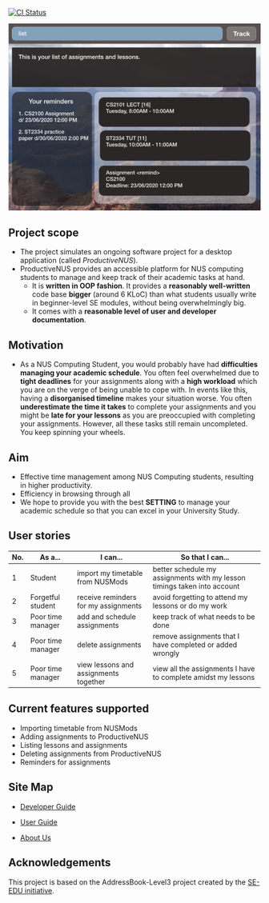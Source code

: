 [![CI Status](https://github.com/AY2021S1-CS2103T-F11-3/tp/workflows/Java%20CI/badge.svg)](https://github.com/AY2021S1-CS2103T-F11-3/tp/actions)

![Ui](docs/images/Ui.png)

## Project scope
  
* The project simulates an ongoing software project for a desktop application (called _ProductiveNUS_).
* ProductiveNUS provides an accessible platform for NUS computing students to manage and keep track of their 
academic tasks at hand.  
  * It is **written in OOP fashion**. It provides a **reasonably well-written** code base **bigger** (around 6 KLoC) than what students usually write in beginner-level SE modules, without being overwhelmingly big.
  * It comes with a **reasonable level of user and developer documentation**.
## Motivation
* As a NUS Computing Student, you would probably have had **difficulties managing your
academic schedule**. You often feel overwhelmed due to 
**tight deadlines** for your assignments along with a **high workload** which you are on the verge of being unable to 
cope with. In events like this, having a **disorganised timeline** makes your
situation worse. You often **underestimate the time
it takes** to complete your assignments and you might be **late for your lessons** as you are preoccupied 
with completing your assignments. However, all these
tasks still remain uncompleted. You keep spinning your wheels.

## Aim
* Effective time management among NUS Computing students, resulting in higher productivity.
* Efficiency in browsing through all 
* We hope to provide you with the best **SETTING** to manage your academic schedule
so that you can excel in your University Study.

## User stories
| No. | As a...           | I can...                              | So that I can...                                                          |
|-----|-------------------|---------------------------------------|---------------------------------------------------------------------------|
| 1   | Student           | import my timetable from NUSMods      | better schedule my assignments with my lesson  timings taken into account |
| 2   | Forgetful student | receive reminders for my assignments  | avoid forgetting to attend my lessons or do my work                       |
| 3   | Poor time manager | add and schedule assignments          | keep track of what needs  to be done                                      |
| 4   | Poor time manager | delete assignments                    | remove assignments that I have completed  or added wrongly                |
| 5   | Poor time manager | view lessons and assignments together | view all the assignments I have to complete amidst  my lessons            |


## Current features supported
* Importing timetable from NUSMods
* Adding assignments to ProductiveNUS
* Listing lessons and assignments 
* Deleting assignments from ProductiveNUS
* Reminders for assignments


## Site Map
* [Developer Guide](https://ay2021s1-cs2103t-f11-3.github.io/tp/DeveloperGuide.html)

* [User Guide](https://ay2021s1-cs2103t-f11-3.github.io/tp/UserGuide.html)

* [About Us](https://ay2021s1-cs2103t-f11-3.github.io/tp/AboutUs.html)

## Acknowledgements

This project is based on the AddressBook-Level3 project created by the [SE-EDU initiative](https://se-education.org).
